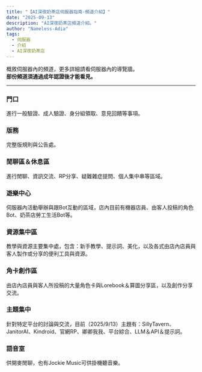 ```yaml
---
title: "【AI深夜奶茶店伺服器指南-頻道介紹】"
date: "2025-09-13"
description: "AI深夜奶茶店頻道介紹。"
author: "Nameless-Adia"
tags:
  - 伺服器
  - 介紹
  - AI深夜奶茶店
---
```


概敘伺服器內的頻道，更多詳細請看伺服器內的導覽牆。  
**部份頻道須通過成年認證後才能看見。**  

---

### 門口  
進行一般驗證、成人驗證、身分組領取、意見回饋等事項。  


### 版務  
完整版規則與公告處。  


### 閒聊區＆休息區  
進行閒聊、資訊交流、RP分享、疑難雜症提問、個人集中串等區域。  


### 遊樂中心  
伺服器內活動舉辦與跟Bot互動的區域，店內目前有機器店員、由客人投稿的角色Bot、奶茶店勞工生活Bot等。  


### 資源集中區  
教學與資源主要集中處，包含：新手教學、提示詞、美化，以及各式由店內店員與客人製作或分享的便利工具與資源。  


### 角卡創作區  
由店內店員與客人所投稿的大量角色卡與Lorebook＆算圖分享區，以及創作分享交流。  


### 主題集中  
針對特定平台的討論與交流，目前（2025/9/13）主題有：SillyTavern、JanitorAI、Kindroid、官網RP、卿卿我我、平台綜合、LLM＆API＆提示詞。  


### 語音室  
供開麥閒聊，也有Jockie Music可供掛機聽音樂。  

